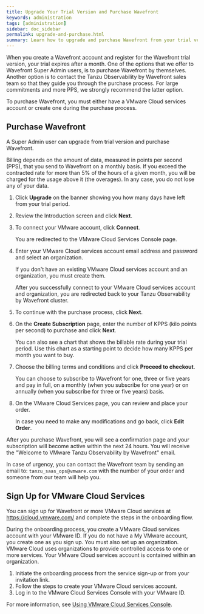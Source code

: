 ```yaml
---
title: Upgrade Your Trial Version and Purchase Wavefront
keywords: administration
tags: [administration]
sidebar: doc_sidebar
permalink: upgrade-and-purchase.html
summary: Learn how to upgrade and purchase Wavefront from your trial version
---
```


When you create a Wavefront account and register for the Wavefront trial version, your trial expires after a month. One of the options that we offer to Wavefront Super Admin users, is to purchase Wavefront by themselves. Another option is to contact the Tanzu Observability by Wavefront sales team so that they guide you through the purchase process. For large commitments and more PPS, we strongly recommend the latter option. 

To purchase Wavefront, you must either have a VMware Cloud services account or create one during the purchase process.

## Purchase Wavefront

A Super Admin user can upgrade from trial version and purchase Wavefront. 

Billing depends on the amount of data, measured in points per second (PPS), that you send to Wavefront on a monthly basis. If you exceed the contracted rate for more than 5% of the hours of a given month, you will be charged for the usage above it (the overages). In any case, you do not lose any of your data.

1. Click **Upgrade** on the banner showing you how many days have left from your trial period.
2. Review the Introduction screen and click **Next**.
3. To connect your VMware account, click **Connect**. 

   You are redirected to the VMware Cloud Services Console page.
   
4. Enter your VMware Cloud services account email address and password and select an organization.
   
   If you don't have an existing VMware Cloud services account and an organization, you must create them.
   
   After you successfully connect to your VMware Cloud services account and organization, you are redirected back to your Tanzu Observability by Wavefront cluster.
   
5. To continue with the purchase process, click **Next**. 

6. On the **Create Subscription** page, enter the number of KPPS (kilo points per second) to purchase and click **Next**. 
   
   You can also see a chart that shows the billable rate during your trial period. Use this chart as a starting point to decide how many KPPS per month you want to buy.
  
7. Choose the billing terms and conditions and click **Proceed to checkout**.

   You can choose to subscribe to Wavefront for one, three or five years and pay in full, on a monthly (when you subscribe for one year) or on annually (when you subscribe for three or five years) basis.

8. On the VMware Cloud Services page, you can review and place your order. 

   In case you need to make any modifications and go back, click **Edit Order**.

   
After you purchase Wavefront, you will see a confirmation page and your subscription will become active within the next 24 hours. You will receive the  "Welcome to VMware Tanzu Observability by Wavefront" email.

In case of urgency, you can contact the Wavefront team by sending an email to: `tanzu_saas_ops@vmware.com` with the number of your order and someone from our team will help you.

## Sign Up for VMware Cloud Services
   
You can sign up for Wavefront or more VMware Cloud services at https://cloud.vmware.com/ and complete the steps in the onboarding flow.
   
During the onboarding process, you create a VMware Cloud services account with your VMware ID. If you do not have a My VMware account, you create one as you sign up. You must also set up an organization. VMware Cloud uses organizations to provide controlled access to one or more services. Your VMware Cloud services account is contained within an organization.
   
1. Initiate the onboarding process from the service sign-up or from your invitation link.
2. Follow the steps to create your VMware Cloud services account.
3. Log in to the VMware Cloud Services Console with your VMware ID.

For more information, see [Using VMware Cloud Services Console](https://docs.vmware.com/en/VMware-Cloud-services/services/Using-VMware-Cloud-Services/GUID-20D62AFF-024B-4901-976D-69BFD71BECC8.html).
   
